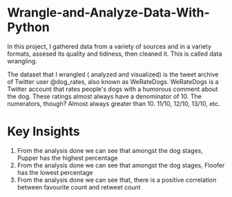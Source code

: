 # Wrangle-and-Analyze-Data-With-Python
In this project, I gathered data from a variety of sources and in a variety formats, assesed its quality and tidiness, then cleaned it. This is called data wrangling.

The dataset that I wrangled ( analyzed and visualized) is the tweet archive of Twitter user @dog_rates, also known as WeRateDogs. WeRateDogs is a Twitter account that rates people's dogs with a humorous comment about the dog. These ratings almost always have a denominator of 10. The numerators, though? Almost always greater than 10. 11/10, 12/10, 13/10, etc. 

# Key Insights
1. From the analysis done we can see that amongst the dog stages, Pupper has the highest percentage 
2. From the analysis done we can see that amongst the dog stages, Floofer has the lowest percentage
3. From the analysis done we can see that, there is a positive correlation between favourite count and retweet count  
